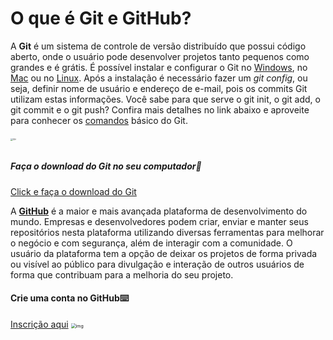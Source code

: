 # O que é Git e GitHub?



A **Git** é um sistema de controle de versão distribuído que possui código aberto, onde o usuário pode desenvolver projetos tanto pequenos como grandes e é grátis. É possível instalar e configurar o Git no [Windows](https://comandosgit.github.io/), no [Mac](https://comandosgit.github.io/) ou no [Linux](https://comandosgit.github.io/). Após a instalação é necessário fazer um _git config_, ou seja, definir nome de usuário e endereço de e-mail, pois os commits Git utilizam estas informações. Você sabe para que serve o git init, o git add, o git commit e o git push? Confira mais detalhes no link abaixo e aproveite para conhecer os [comandos](https://comandosgit.github.io/) básico do Git.


###### <img src="https://git-scm.com/images/logo@2x.png" alt="Git" style="zoom: 25%;" />

##### Faça o download do Git no seu computador:link:

[Click e faça o download do Git](https://git-scm.com/downloads) 







A [**GitHub**](https://github.com/features) é a maior e mais avançada plataforma de desenvolvimento do mundo. Empresas e desenvolvedores podem criar, enviar e manter seus repositórios nesta plataforma utilizando diversas ferramentas para melhorar o negócio e com segurança, além de interagir com a comunidade. O usuário da plataforma tem a opção de deixar os projetos de forma privada ou visível ao público para divulgação e interação de outros usuários de forma que contribuam para a melhoria do seu projeto. 



#### Crie uma conta no GitHub:keyboard:

[Inscrição aqui](https://github.com/)
<img src="https://github.githubassets.com/images/modules/marketplace/marketplace-illustration-01.svg" alt="img" style="zoom: 50%;" />







